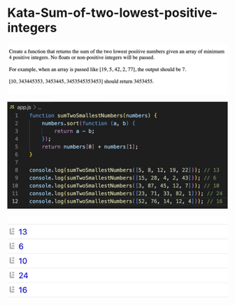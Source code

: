 # Kata-Sum-of-two-lowest-positive-integers


![screen image](pic.png)

![code image](code.png)

![console image](con.png)